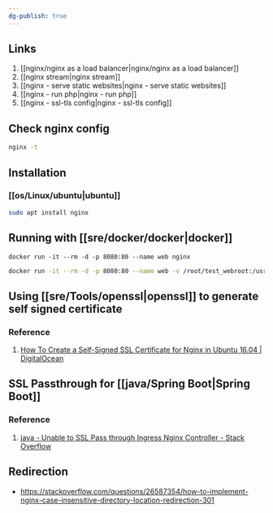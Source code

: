 ```yaml
---
dg-publish: true
---
```


## Links

1. [[nginx/nginx as a load balancer\|nginx/nginx as a load balancer]]
2. [[nginx stream\|nginx stream]]
3. [[nginx - serve static websites\|nginx - serve static websites]]
4. [[nginx - run php\|nginx - run php]]
5. [[nginx - ssl-tls config\|nginx - ssl-tls config]]

## Check nginx config

```bash
nginx -t
```
## Installation

### [[os/Linux/ubuntu\|ubuntu]]

```bash
sudo apt install nginx
```

## Running with [[sre/docker/docker\|docker]]

```
docker run -it --rm -d -p 8080:80 --name web nginx
```

```bash
docker run -it --rm -d -p 8080:80 --name web -v /root/test_webroot:/usr/share/nginx/html nginx
```


## Using [[sre/Tools/openssl\|openssl]] to generate self signed certificate

### Reference 

1. [How To Create a Self-Signed SSL Certificate for Nginx in Ubuntu 16.04 | DigitalOcean](https://www.digitalocean.com/community/tutorials/how-to-create-a-self-signed-ssl-certificate-for-nginx-in-ubuntu-16-04)


## SSL Passthrough for [[java/Spring Boot\|Spring Boot]]

### Reference 

1. [java - Unable to SSL Pass through Ingress Nginx Controller - Stack Overflow](https://stackoverflow.com/questions/66196561/unable-to-ssl-pass-through-ingress-nginx-controller)


## Redirection

- https://stackoverflow.com/questions/26587354/how-to-implement-nginx-case-insensitive-directory-location-redirection-301